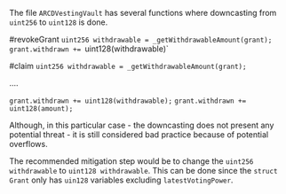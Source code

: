 The file `ARCDVestingVault` has several functions where downcasting from `uint256` to `uint128` is done. 

#revokeGrant
`uint256 withdrawable = _getWithdrawableAmount(grant);`
`grant.withdrawn += `uint128(withdrawable)`

#claim
`uint256 withdrawable = _getWithdrawableAmount(grant);`

....

`grant.withdrawn += uint128(withdrawable);`
`grant.withdrawn += uint128(amount);`

Although, in this particular case - the downcasting does not present any potential threat - it is still considered bad practice because of potential overflows.

The recommended mitigation step would be to change the `uint256 withdrawable` to `uint128 withdrawable`. This can be done since the `struct Grant` only has `uin128` variables excluding `latestVotingPower`.


